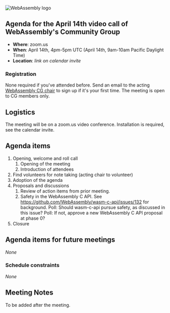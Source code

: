 ![WebAssembly logo](/images/WebAssembly.png)

## Agenda for the April 14th video call of WebAssembly's Community Group

- **Where**: zoom.us
- **When**: April 14th, 4pm-5pm UTC (April 14th, 9am-10am Pacific Daylight Time)
- **Location**: *link on calendar invite*

### Registration

None required if you've attended before. Send an email to the acting [WebAssembly CG chair](mailto:webassembly-cg-chair@chromium.org)
to sign up if it's your first time. The meeting is open to CG members only.

## Logistics

The meeting will be on a zoom.us video conference.
Installation is required, see the calendar invite.

## Agenda items

1. Opening, welcome and roll call
    1. Opening of the meeting
    1. Introduction of attendees
1. Find volunteers for note taking (acting chair to volunteer)
1. Adoption of the agenda
1. Proposals and discussions
    1. Review of action items from prior meeting.
    1. Safety in the WebAssembly C API.
       See https://github.com/WebAssembly/wasm-c-api/issues/132 for background.
       Poll: Should wasm-c-api pursue safety, as discussed in this issue?
       Poll: If not, approve a new WebAssembly C API proposal at phase 0?
1. Closure

## Agenda items for future meetings

*None*

### Schedule constraints

*None*

## Meeting Notes

To be added after the meeting.
